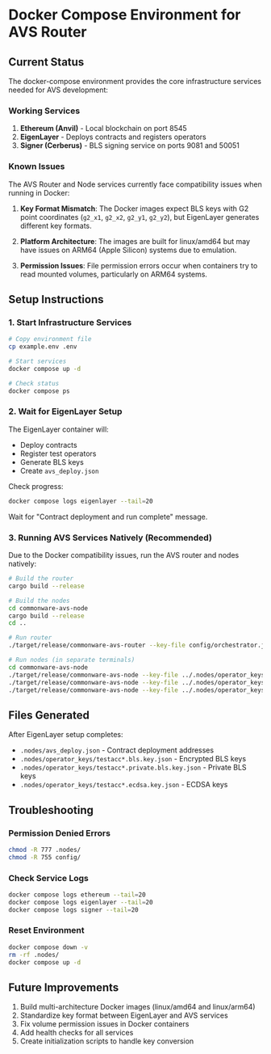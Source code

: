 # Docker Compose Environment for AVS Router

## Current Status

The docker-compose environment provides the core infrastructure services needed for AVS development:

### Working Services

1. **Ethereum (Anvil)** - Local blockchain on port 8545
2. **EigenLayer** - Deploys contracts and registers operators
3. **Signer (Cerberus)** - BLS signing service on ports 9081 and 50051

### Known Issues

The AVS Router and Node services currently face compatibility issues when running in Docker:

1. **Key Format Mismatch**: The Docker images expect BLS keys with G2 point coordinates (`g2_x1`, `g2_x2`, `g2_y1`, `g2_y2`), but EigenLayer generates different key formats.

2. **Platform Architecture**: The images are built for linux/amd64 but may have issues on ARM64 (Apple Silicon) systems due to emulation.

3. **Permission Issues**: File permission errors occur when containers try to read mounted volumes, particularly on ARM64 systems.

## Setup Instructions

### 1. Start Infrastructure Services

```bash
# Copy environment file
cp example.env .env

# Start services
docker compose up -d

# Check status
docker compose ps
```

### 2. Wait for EigenLayer Setup

The EigenLayer container will:
- Deploy contracts
- Register test operators
- Generate BLS keys
- Create `avs_deploy.json`

Check progress:
```bash
docker compose logs eigenlayer --tail=20
```

Wait for "Contract deployment and run complete" message.

### 3. Running AVS Services Natively (Recommended)

Due to the Docker compatibility issues, run the AVS router and nodes natively:

```bash
# Build the router
cargo build --release

# Build the nodes
cd commonware-avs-node
cargo build --release
cd ..

# Run router
./target/release/commonware-avs-router --key-file config/orchestrator.json --port 3000

# Run nodes (in separate terminals)
cd commonware-avs-node
./target/release/commonware-avs-node --key-file ../.nodes/operator_keys/testacc1.private.bls.key.json --port 3001 --orchestrator orchestrator.json
./target/release/commonware-avs-node --key-file ../.nodes/operator_keys/testacc2.private.bls.key.json --port 3002 --orchestrator orchestrator.json
./target/release/commonware-avs-node --key-file ../.nodes/operator_keys/testacc3.private.bls.key.json --port 3003 --orchestrator orchestrator.json
```

## Files Generated

After EigenLayer setup completes:

- `.nodes/avs_deploy.json` - Contract deployment addresses
- `.nodes/operator_keys/testacc*.bls.key.json` - Encrypted BLS keys
- `.nodes/operator_keys/testacc*.private.bls.key.json` - Private BLS keys
- `.nodes/operator_keys/testacc*.ecdsa.key.json` - ECDSA keys

## Troubleshooting

### Permission Denied Errors

```bash
chmod -R 777 .nodes/
chmod -R 755 config/
```

### Check Service Logs

```bash
docker compose logs ethereum --tail=20
docker compose logs eigenlayer --tail=20
docker compose logs signer --tail=20
```

### Reset Environment

```bash
docker compose down -v
rm -rf .nodes/
docker compose up -d
```

## Future Improvements

1. Build multi-architecture Docker images (linux/amd64 and linux/arm64)
2. Standardize key format between EigenLayer and AVS services
3. Fix volume permission issues in Docker containers
4. Add health checks for all services
5. Create initialization scripts to handle key conversion